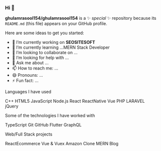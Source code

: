 ### Hi 👋


**ghulamrasool154/ghulamrasool154** is a ✨ _special_ ✨ repository because its `README.md` (this file) appears on your GitHub profile.

Here are some ideas to get you started:

- 🔭 I’m currently working on **SEOSITESOFT**
- 🌱 I’m currently learning ...MERN Stack Developer 
- 👯 I’m looking to collaborate on ...
- 🤔 I’m looking for help with ...
- 💬 Ask me about ...
- 📫 How to reach me: ...
- 😄 Pronouns: ...
- ⚡ Fun fact: ...


Languages I have used

C++ HTML5 JavaScript Node.js React ReactNative Vue PHP LARAVEL jQuery

Some of the technologies I have worked with

TypeScript Git GitHub Flutter GraphQL

Web/Full Stack projects

ReactEcommerce Vue & Vuex Amazon Clone MERN Blog 
